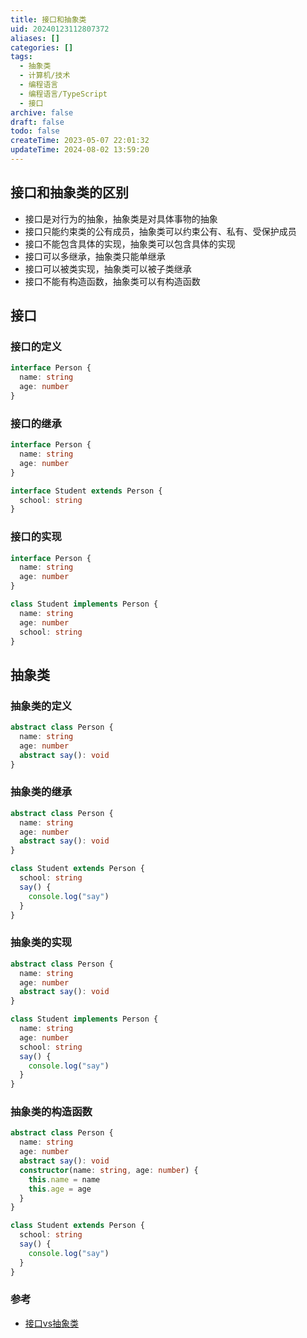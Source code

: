 ```yaml
---
title: 接口和抽象类
uid: 20240123112807372
aliases: []
categories: []
tags:
  - 抽象类
  - 计算机/技术
  - 编程语言
  - 编程语言/TypeScript
  - 接口
archive: false
draft: false
todo: false
createTime: 2023-05-07 22:01:32
updateTime: 2024-08-02 13:59:20
---
```


## 接口和抽象类的区别

- 接口是对行为的抽象，抽象类是对具体事物的抽象
- 接口只能约束类的公有成员，抽象类可以约束公有、私有、受保护成员
- 接口不能包含具体的实现，抽象类可以包含具体的实现
- 接口可以多继承，抽象类只能单继承
- 接口可以被类实现，抽象类可以被子类继承
- 接口不能有构造函数，抽象类可以有构造函数

## 接口

### 接口的定义

```ts
interface Person {
  name: string
  age: number
}
```

### 接口的继承

```ts
interface Person {
  name: string
  age: number
}

interface Student extends Person {
  school: string
}
```

### 接口的实现

```ts
interface Person {
  name: string
  age: number
}

class Student implements Person {
  name: string
  age: number
  school: string
}
```

## 抽象类

### 抽象类的定义

```ts
abstract class Person {
  name: string
  age: number
  abstract say(): void
}
```

### 抽象类的继承

```ts
abstract class Person {
  name: string
  age: number
  abstract say(): void
}

class Student extends Person {
  school: string
  say() {
    console.log("say")
  }
}
```

### 抽象类的实现

```ts
abstract class Person {
  name: string
  age: number
  abstract say(): void
}

class Student implements Person {
  name: string
  age: number
  school: string
  say() {
    console.log("say")
  }
}
```

### 抽象类的构造函数

```ts
abstract class Person {
  name: string
  age: number
  abstract say(): void
  constructor(name: string, age: number) {
    this.name = name
    this.age = age
  }
}

class Student extends Person {
  school: string
  say() {
    console.log("say")
  }
}
```

### 参考

- [接口vs抽象类](https://www.bilibili.com/video/BV1Xv411T7DA/?spm_id_from=333.788.recommend_more_video.0&vd_source=ba86147e5f227bf668c6edb61e35dcf4)
